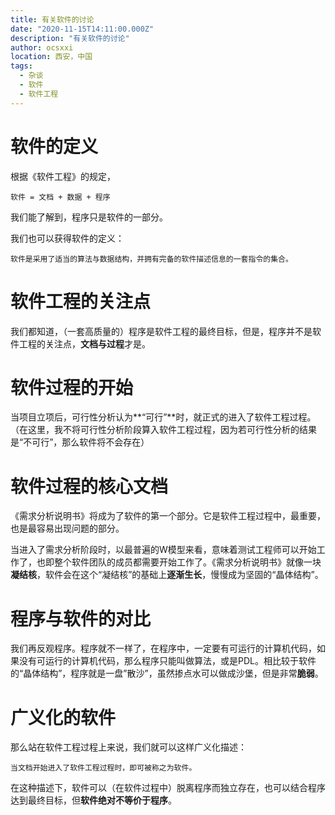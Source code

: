 ```yaml
---
title: 有关软件的讨论
date: "2020-11-15T14:11:00.000Z"
description: "有关软件的讨论"
author: ocsxxi
location: 西安，中国
tags:
  - 杂谈
  - 软件
  - 软件工程
---
```


# 软件的定义

根据《软件工程》的规定，

```
软件 = 文档 + 数据 + 程序
```

我们能了解到，程序只是软件的一部分。

我们也可以获得软件的定义：

```
软件是采用了适当的算法与数据结构，并拥有完备的软件描述信息的一套指令的集合。
```

# 软件工程的关注点

我们都知道，（一套高质量的）程序是软件工程的最终目标，但是，程序并不是软件工程的关注点，**文档与过程**才是。

# 软件过程的开始

当项目立项后，可行性分析认为**“可行”**时，就正式的进入了软件工程过程。  
（在这里，我不将可行性分析阶段算入软件工程过程，因为若可行性分析的结果是“不可行”，那么软件将不会存在）

# 软件过程的核心文档

《需求分析说明书》将成为了软件的第一个部分。它是软件工程过程中，最重要，也是最容易出现问题的部分。

当进入了需求分析阶段时，以最普遍的W模型来看，意味着测试工程师可以开始工作了，也即整个软件团队的成员都需要开始工作了。《需求分析说明书》就像一块**凝结核**，软件会在这个“凝结核”的基础上**逐渐生长**，慢慢成为坚固的“晶体结构”。

# 程序与软件的对比

我们再反观程序。程序就不一样了，在程序中，一定要有可运行的计算机代码，如果没有可运行的计算机代码，那么程序只能叫做算法，或是PDL。相比较于软件的“晶体结构”，程序就是一盘”散沙”，虽然掺点水可以做成沙堡，但是非常**脆弱**。

# 广义化的软件

那么站在软件工程过程上来说，我们就可以这样广义化描述：

```
当文档开始进入了软件工程过程时，即可被称之为软件。
```

在这种描述下，软件可以（在软件过程中）脱离程序而独立存在，也可以结合程序达到最终目标，但**软件绝对不等价于程序**。
